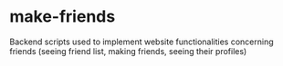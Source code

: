 # make-friends
Backend scripts used to implement website functionalities concerning friends (seeing friend list, making friends, seeing their profiles)
